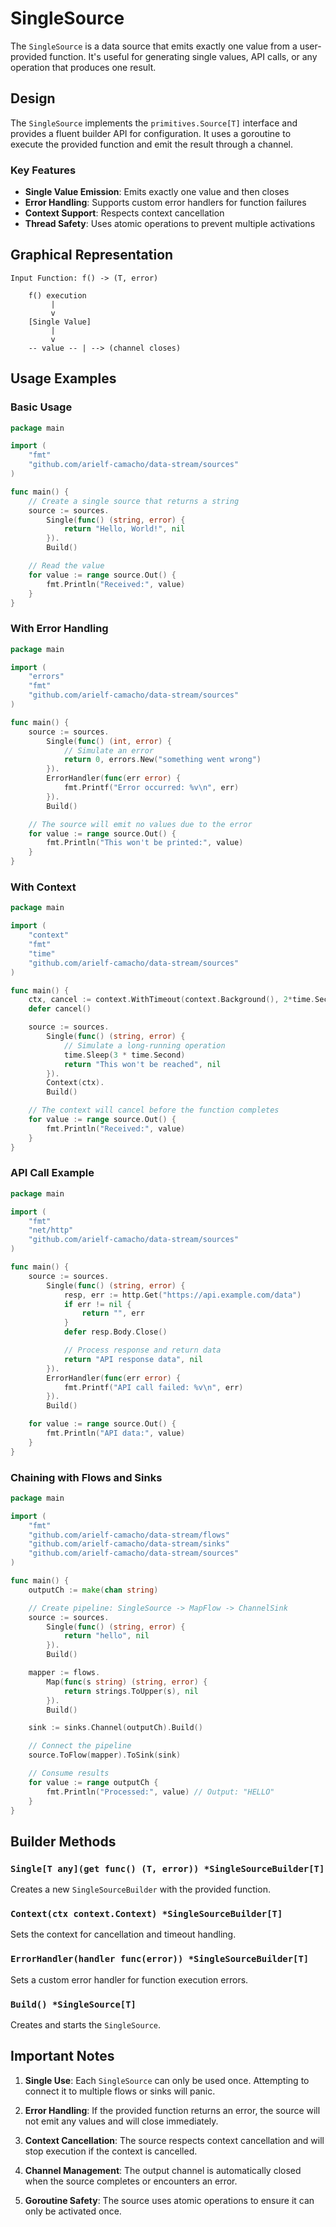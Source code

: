 # SingleSource

The `SingleSource` is a data source that emits exactly one value from a
user-provided function. It's useful for generating single values, API calls,
or any operation that produces one result.

## Design

The `SingleSource` implements the `primitives.Source[T]` interface and provides
a fluent builder API for configuration. It uses a goroutine to execute the
provided function and emit the result through a channel.

### Key Features

- **Single Value Emission**: Emits exactly one value and then closes
- **Error Handling**: Supports custom error handlers for function failures
- **Context Support**: Respects context cancellation
- **Thread Safety**: Uses atomic operations to prevent multiple activations

## Graphical Representation

```
Input Function: f() -> (T, error)

    f() execution
         |
         v
    [Single Value]
         |
         v
    -- value -- | --> (channel closes)
```

## Usage Examples

### Basic Usage

```go
package main

import (
    "fmt"
    "github.com/arielf-camacho/data-stream/sources"
)

func main() {
    // Create a single source that returns a string
    source := sources.
        Single(func() (string, error) {
            return "Hello, World!", nil
        }).
        Build()

    // Read the value
    for value := range source.Out() {
        fmt.Println("Received:", value)
    }
}
```

### With Error Handling

```go
package main

import (
    "errors"
    "fmt"
    "github.com/arielf-camacho/data-stream/sources"
)

func main() {
    source := sources.
        Single(func() (int, error) {
            // Simulate an error
            return 0, errors.New("something went wrong")
        }).
        ErrorHandler(func(err error) {
            fmt.Printf("Error occurred: %v\n", err)
        }).
        Build()

    // The source will emit no values due to the error
    for value := range source.Out() {
        fmt.Println("This won't be printed:", value)
    }
}
```

### With Context

```go
package main

import (
    "context"
    "fmt"
    "time"
    "github.com/arielf-camacho/data-stream/sources"
)

func main() {
    ctx, cancel := context.WithTimeout(context.Background(), 2*time.Second)
    defer cancel()

    source := sources.
        Single(func() (string, error) {
            // Simulate a long-running operation
            time.Sleep(3 * time.Second)
            return "This won't be reached", nil
        }).
        Context(ctx).
        Build()

    // The context will cancel before the function completes
    for value := range source.Out() {
        fmt.Println("Received:", value)
    }
}
```

### API Call Example

```go
package main

import (
    "fmt"
    "net/http"
    "github.com/arielf-camacho/data-stream/sources"
)

func main() {
    source := sources.
        Single(func() (string, error) {
            resp, err := http.Get("https://api.example.com/data")
            if err != nil {
                return "", err
            }
            defer resp.Body.Close()

            // Process response and return data
            return "API response data", nil
        }).
        ErrorHandler(func(err error) {
            fmt.Printf("API call failed: %v\n", err)
        }).
        Build()

    for value := range source.Out() {
        fmt.Println("API data:", value)
    }
}
```

### Chaining with Flows and Sinks

```go
package main

import (
    "fmt"
    "github.com/arielf-camacho/data-stream/flows"
    "github.com/arielf-camacho/data-stream/sinks"
    "github.com/arielf-camacho/data-stream/sources"
)

func main() {
    outputCh := make(chan string)

    // Create pipeline: SingleSource -> MapFlow -> ChannelSink
    source := sources.
        Single(func() (string, error) {
            return "hello", nil
        }).
        Build()

    mapper := flows.
        Map(func(s string) (string, error) {
            return strings.ToUpper(s), nil
        }).
        Build()

    sink := sinks.Channel(outputCh).Build()

    // Connect the pipeline
    source.ToFlow(mapper).ToSink(sink)

    // Consume results
    for value := range outputCh {
        fmt.Println("Processed:", value) // Output: "HELLO"
    }
}
```

## Builder Methods

### `Single[T any](get func() (T, error)) *SingleSourceBuilder[T]`

Creates a new `SingleSourceBuilder` with the provided function.

### `Context(ctx context.Context) *SingleSourceBuilder[T]`

Sets the context for cancellation and timeout handling.

### `ErrorHandler(handler func(error)) *SingleSourceBuilder[T]`

Sets a custom error handler for function execution errors.

### `Build() *SingleSource[T]`

Creates and starts the `SingleSource`.

## Important Notes

1. **Single Use**: Each `SingleSource` can only be used once. Attempting to
   connect it to multiple flows or sinks will panic.

2. **Error Handling**: If the provided function returns an error, the source
   will not emit any values and will close immediately.

3. **Context Cancellation**: The source respects context cancellation and will
   stop execution if the context is cancelled.

4. **Channel Management**: The output channel is automatically closed when the
   source completes or encounters an error.

5. **Goroutine Safety**: The source uses atomic operations to ensure it can
   only be activated once.
